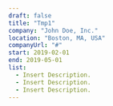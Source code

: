 ```yaml
---
draft: false
title: "Tmp1"
company: "John Doe, Inc."
location: "Boston, MA, USA"
companyUrl: "#"
start: 2019-02-01
end: 2019-05-01
list:
  - Insert Description.
  - Insert Description.
  - Insert Description.
---
```

